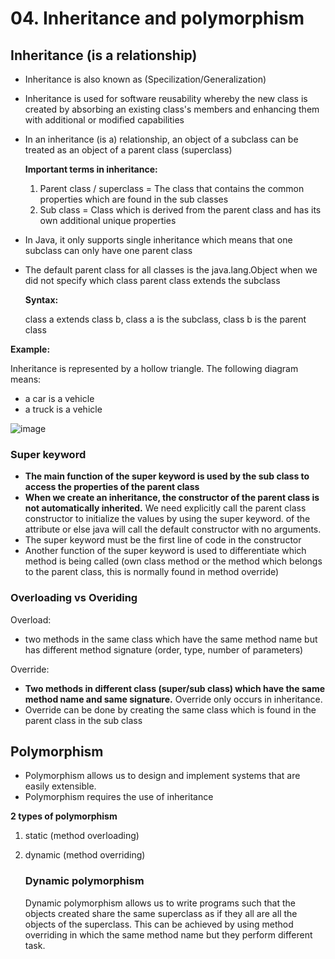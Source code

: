 # 04. Inheritance and polymorphism

## Inheritance (is a relationship)
- Inheritance is also known as (Specilization/Generalization)
- Inheritance is used for software reusability whereby the new class is created by absorbing an existing class's members and enhancing them with additional or modified capabilities
- In an inheritance (is a) relationship, an object of a subclass can be treated as an object of a parent class (superclass)

  **Important terms in inheritance:**
  1. Parent class / superclass = The class that contains the common properties which are found in the sub classes
  2. Sub class = Class which is derived from the parent class and has its own additional unique properties

- In Java, it only supports single inheritance which means that one subclass can only have one parent class
- The default parent class for all classes is the java.lang.Object when we did not specify which class parent class extends the subclass

  **Syntax:**

  class a extends class b, class a is the subclass, class b is the parent class

**Example:**

Inheritance is represented by a hollow triangle. The following diagram means:
- a car is a vehicle
- a truck is a vehicle
  
![image](https://github.com/Fong20/Learning-repository/assets/150316121/be888d41-5e1b-4797-b25b-ebf925c0887f)

### Super keyword
- **The main function of the super keyword is used by the sub class to access the properties of the parent class**
- **When we create an inheritance, the constructor of the parent class is not automatically inherited.** We need explicitly call the parent class constructor to initialize the values by using the super keyword. of the attribute or else java will call the default constructor with no arguments.
- The super keyword must be the first line of code in the constructor
- Another function of the super keyword is used to differentiate which method is being called (own class method or the method which belongs to the parent class, this is normally found in method override)


### Overloading vs Overiding
Overload: 
- two methods in the same class which have the same method name but has different method signature (order, type, number of parameters)

Override: 
- **Two methods in different class (super/sub class) which have the same method name and same signature.** Override only occurs in inheritance.
- Override can be done by creating the same class which is found in the parent class in the sub class 

## Polymorphism
- Polymorphism allows us to design and implement systems that are easily extensible.
- Polymorphism requires the use of inheritance

**2 types of polymorphism**
1. static (method overloading)
2. dynamic (method overriding)

   ### Dynamic polymorphism
   Dynamic polymorphism allows us to write programs such that the objects created share the same superclass as if they all are all the objects of the superclass. This can be achieved by using method overriding in which the same method name but they perform different task. 
